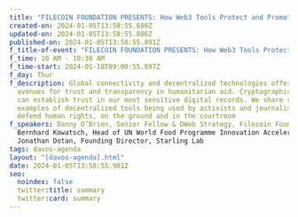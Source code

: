 ```yaml
---
title: "FILECOIN FOUNDATION PRESENTS: How Web3 Tools Protect and Promote Human Rights"
created-on: 2024-01-05T13:58:55.880Z
updated-on: 2024-01-05T13:58:55.886Z
published-on: 2024-01-05T13:58:55.891Z
f_title-of-event: "FILECOIN FOUNDATION PRESENTS: How Web3 Tools Protect and Promote Human Rights"
f_time: 10 AM - 10:30 AM
f_time-start: 2024-01-18T09:00:55.897Z
f_day: Thur
f_description: Global connectivity and decentralized technologies offer new
  avenues for trust and transparency in humanitarian aid. Cryptographic proofs
  can establish trust in our most sensitive digital records. We share real-world
  examples of decentralized tools being used by activists and journalists to
  defend human rights, on the ground and in the courtroom
f_speakers: Danny O’Brien, Senior Fellow & DWeb Strategy, Filecoin Foundation |
  Bernhard Kowatsch, Head of UN World Food Programme Innovation Accelerator |
  Jonathan Dotan, Founding Director, Starling Lab
tags: davos-agenda
layout: "[davos-agenda].html"
date: 2024-01-05T13:58:55.901Z
seo:
  noindex: false
  twitter:title: summary
  twitter:card: summary
---
```

